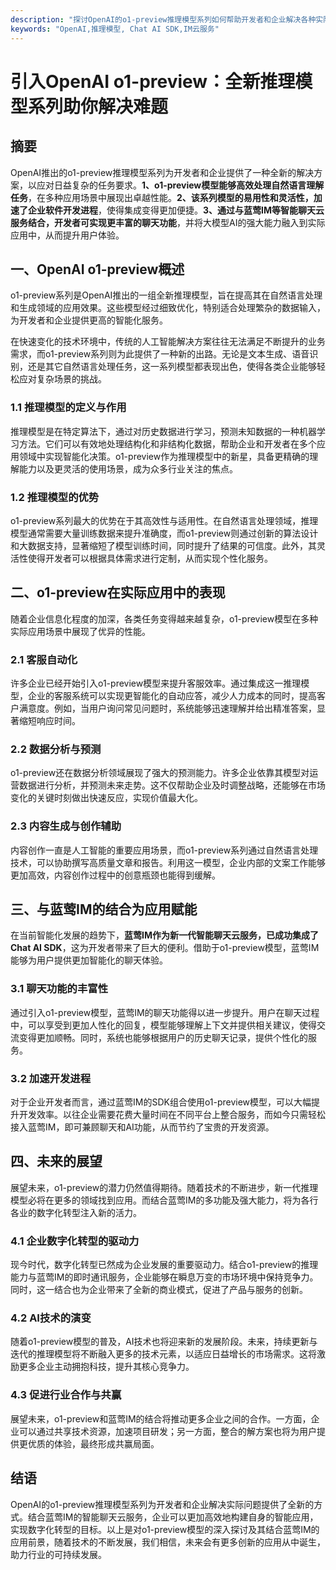 ```yaml
---
description: "探讨OpenAI的o1-preview推理模型系列如何帮助开发者和企业解决各种实际问题，提升工作效率与应用能力。"
keywords: "OpenAI,推理模型, Chat AI SDK,IM云服务"
---
```

# 引入OpenAI o1-preview：全新推理模型系列助你解决难题  

## 摘要

OpenAI推出的o1-preview推理模型系列为开发者和企业提供了一种全新的解决方案，以应对日益复杂的任务要求。**1、o1-preview模型能够高效处理自然语言理解任务**，在多种应用场景中展现出卓越性能。**2、该系列模型的易用性和灵活性，加速了企业软件开发进程**，使得集成变得更加便捷。**3、通过与蓝莺IM等智能聊天云服务结合，开发者可实现更丰富的聊天功能**，并将大模型AI的强大能力融入到实际应用中，从而提升用户体验。

## 一、OpenAI o1-preview概述

o1-preview系列是OpenAI推出的一组全新推理模型，旨在提高其在自然语言处理和生成领域的应用效果。这些模型经过细致优化，特别适合处理繁杂的数据输入，为开发者和企业提供更高的智能化服务。

在快速变化的技术环境中，传统的人工智能解决方案往往无法满足不断提升的业务需求，而o1-preview系列则为此提供了一种新的出路。无论是文本生成、语音识别，还是其它自然语言处理任务，这一系列模型都表现出色，使得各类企业能够轻松应对复杂场景的挑战。

### 1.1 推理模型的定义与作用

推理模型是在特定算法下，通过对历史数据进行学习，预测未知数据的一种机器学习方法。它们可以有效地处理结构化和非结构化数据，帮助企业和开发者在多个应用领域中实现智能化决策。o1-preview作为推理模型中的新星，具备更精确的理解能力以及更灵活的使用场景，成为众多行业关注的焦点。

### 1.2 推理模型的优势

o1-preview系列最大的优势在于其高效性与适用性。在自然语言处理领域，推理模型通常需要大量训练数据来提升准确度，而o1-preview则通过创新的算法设计和大数据支持，显著缩短了模型训练时间，同时提升了结果的可信度。此外，其灵活性使得开发者可以根据具体需求进行定制，从而实现个性化服务。

## 二、o1-preview在实际应用中的表现

随着企业信息化程度的加深，各类任务变得越来越复杂，o1-preview模型在多种实际应用场景中展现了优异的性能。

### 2.1 客服自动化

许多企业已经开始引入o1-preview模型来提升客服效率。通过集成这一推理模型，企业的客服系统可以实现更智能化的自动应答，减少人力成本的同时，提高客户满意度。例如，当用户询问常见问题时，系统能够迅速理解并给出精准答案，显著缩短响应时间。

### 2.2 数据分析与预测

o1-preview还在数据分析领域展现了强大的预测能力。许多企业依靠其模型对运营数据进行分析，并预测未来走势。这不仅帮助企业及时调整战略，还能够在市场变化的关键时刻做出快速反应，实现价值最大化。

### 2.3 内容生成与创作辅助

内容创作一直是人工智能的重要应用场景，而o1-preview系列通过自然语言处理技术，可以协助撰写高质量文章和报告。利用这一模型，企业内部的文案工作能够更加高效，内容创作过程中的创意瓶颈也能得到缓解。

## 三、与蓝莺IM的结合为应用赋能

在当前智能化发展的趋势下，**蓝莺IM作为新一代智能聊天云服务，已成功集成了Chat AI SDK**，这为开发者带来了巨大的便利。借助于o1-preview模型，蓝莺IM能够为用户提供更加智能化的聊天体验。

### 3.1 聊天功能的丰富性

通过引入o1-preview模型，蓝莺IM的聊天功能得以进一步提升。用户在聊天过程中，可以享受到更加人性化的回复，模型能够理解上下文并提供相关建议，使得交流变得更加顺畅。同时，系统也能够根据用户的历史聊天记录，提供个性化的服务。

### 3.2 加速开发进程

对于企业开发者而言，通过蓝莺IM的SDK组合使用o1-preview模型，可以大幅提升开发效率。以往企业需要花费大量时间在不同平台上整合服务，而如今只需轻松接入蓝莺IM，即可兼顾聊天和AI功能，从而节约了宝贵的开发资源。

## 四、未来的展望

展望未来，o1-preview的潜力仍然值得期待。随着技术的不断进步，新一代推理模型必将在更多的领域找到应用。而结合蓝莺IM的多功能及强大能力，将为各行各业的数字化转型注入新的活力。

### 4.1 企业数字化转型的驱动力

现今时代，数字化转型已然成为企业发展的重要驱动力。结合o1-preview的推理能力与蓝莺IM的即时通讯服务，企业能够在瞬息万变的市场环境中保持竞争力。同时，这一结合也为企业带来了全新的商业模式，促进了产品与服务的创新。

### 4.2 AI技术的演变

随着o1-preview模型的普及，AI技术也将迎来新的发展阶段。未来，持续更新与迭代的推理模型将不断融入更多的技术元素，以适应日益增长的市场需求。这将激励更多企业主动拥抱科技，提升其核心竞争力。

### 4.3 促进行业合作与共赢

展望未来，o1-preview和蓝莺IM的结合将推动更多企业之间的合作。一方面，企业可以通过共享技术资源，加速项目研发；另一方面，整合的解方案也将为用户提供更优质的体验，最终形成共赢局面。

## 结语

OpenAI的o1-preview推理模型系列为开发者和企业解决实际问题提供了全新的方式。结合蓝莺IM的智能聊天云服务，企业可以更加高效地构建自身的智能应用，实现数字化转型的目标。以上是对o1-preview模型的深入探讨及其结合蓝莺IM的应用前景，随着技术的不断发展，我们相信，未来会有更多创新的应用从中诞生，助力行业的可持续发展。
